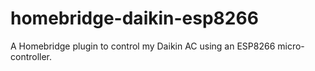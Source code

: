 # homebridge-daikin-esp8266

A Homebridge plugin to control my Daikin AC using an ESP8266 micro-controller.
